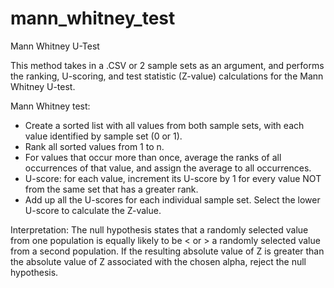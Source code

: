 # mann_whitney_test
Mann Whitney U-Test 

This method takes in a .CSV or 2 sample sets as an argument, and performs the ranking, U-scoring, and test statistic (Z-value) calculations for the Mann Whitney U-test. 

Mann Whitney test:
  - Create a sorted list with all values from both sample sets, with each value identified by sample set (0 or 1).  
  - Rank all sorted values from 1 to n. 
  - For values that occur more than once, average the ranks of all occurrences of that value, and assign the average to all occurrences. 
  - U-score: for each value, increment its U-score by 1 for every value NOT from the same set that has a greater rank.
  - Add up all the U-scores for each individual sample set.  Select the lower U-score to calculate the Z-value. 

Interpretation:
  The null hypothesis states that a randomly selected value from one population is equally likely to be < or > a randomly selected value    from a second population.  If the resulting absolute value of Z is greater than the absolute value of Z associated with the chosen alpha, reject the null hypothesis.   
